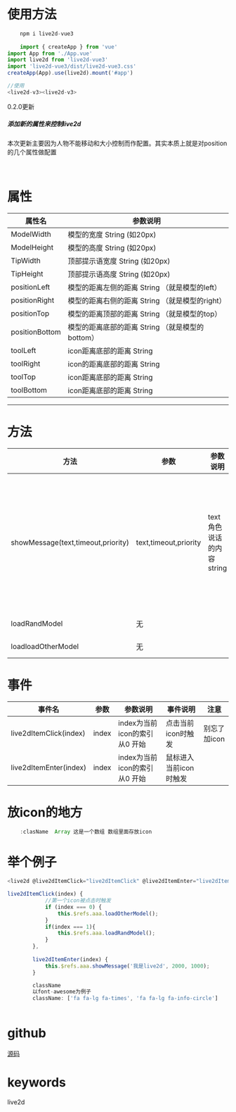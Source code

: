 # 使用方法
```JavaScript
	npm i live2d-vue3
	
	import { createApp } from 'vue'
import App from './App.vue'
import live2d from 'live2d-vue3'
import 'live2d-vue3/dist/live2d-vue3.css'
createApp(App).use(live2d).mount('#app')

//使用
<live2d-v3><live2d-v3>
```


0.2.0更新
##### 添加新的属性来控制live2d

本次更新主要因为人物不能移动和大小控制而作配置。其实本质上就是对position的几个属性做配置

</br>

# 属性

| 属性名                  | 参数说明                       |
| ---------------------- | ------------------------------ |
| ModelWidth             | 模型的宽度 String (如20px)       | 
| ModelHeight             | 模型的高度 String (如20px)       |
| TipWidth               | 顶部提示语宽度 String (如20px)       |
| TipHeight             | 顶部提示语高度 String (如20px)       |
| positionLeft            | 模型的距离左侧的距离 String （就是模型的left）       |
| positionRight            | 模型的距离右侧的距离 String （就是模型的right）     |
| positionTop           | 模型的距离顶部的距离 String （就是模型的top）      |
| positionBottom          | 模型的距离底部的距离 String （就是模型的bottom）       |
| toolLeft         | icon距离底部的距离 String        |
| toolRight          | icon的距离底部的距离 String       |
| toolTop          | icon距离底部的距离 String        |
| toolBottom          | icon距离底部的距离 String        |

------------------------------------------------------------------------------

# 方法

| 方法                              | 参数                  | 参数说明                   |                             |                                                              | 方法说明                            |
| --------------------------------- | --------------------- | -------------------------- | --------------------------- | ------------------------------------------------------------ | :---------------------------------- |
| showMessage(text,timeout,priority) | text,timeout,priority | text 角色说话的内容 string | timeout 弹框持续时间 number | priority 说话内容的权重 权重高的内容会覆盖权重低的<br/>权重低的内容不会覆盖权重高的 | 角色说话内容弹框                    |
| loadRandModel                     | 无                    |                            |                             |                                                              | 角色换肤 注意：有些角色只有一个皮肤 |
| loadloadOtherModel                | 无                    |                            |                             |                                                              | loadloadOtherModel()<br/>更换角色   |

# 事件

| 事件名                 | 参数  | 参数说明                       | 事件说明               | 注意         |
| ---------------------- | ----- | ------------------------------ | ---------------------- | ------------ |
| live2dItemClick(index) | index | index为当前icon的索引 从0 开始 | 点击当前icon时触发     | 别忘了加icon |
| live2dItemEnter(index) | index | index为当前icon的索引 从0 开始 | 鼠标进入当前icon时触发 |              |

# 放icon的地方

```JavaScript
	:clasName  Array 这是一个数组 数组里面存放icon
```



# 举个例子

```javascript
<live2d @live2dItemClick="live2dItemClick" @live2dItemEnter="live2dItemEnter" ref="aaa" :className="className"></live2d>

live2dItemClick(index) {
			//第一个icon被点击时触发
			if (index === 0) {
				this.$refs.aaa.loadOtherModel();
			}
			if(index === 1){
				this.$refs.aaa.loadRandModel();
			}
		},
	
		live2dItemEnter(index) {
			this.$refs.aaa.showMessage('我是live2d', 2000, 1000);
		}

		className
		以font-awesome为例子
		className: ['fa fa-lg fa-times', 'fa fa-lg fa-info-circle']
		
```

# github
[源码](https://github.com/ttzxh/live2d-vue)

# keywords
live2d